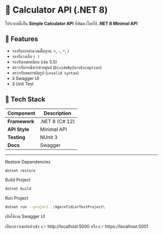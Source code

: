 # 🧮 Calculator API (.NET 8)

โปรเจกต์นี้เป็น **Simple Calculator API** ที่พัฒนาโดยใช้ **.NET 8 Minimal API**

## 🚀 Features

- รองรับการคำนวณพื้นฐาน: `+`, `-`, `*`, `/`
- รองรับวงเล็บ `( )`
- รองรับเลขทศนิยม (เช่น 3.5)
- ตรวจจับกรณีหารด้วยศูนย์ (`DivideByZeroException`)
- ตรวจจับสมการผิดรูป (`invalid syntax`)
- มี Swagger UI
- มี Unit Test

## 🧰 Tech Stack

| Component     | Description    |
| ------------- | -------------- |
| **Framework** | .NET 8 (C# 12) |
| **API Style** | Minimal API    |
| **Testing**   | NUnit 3        |
| **Docs**      | Swagger        |

---

Restore Dependencies

```bash
dotnet restore
```

Build Project

```bash
dotnet build
```

Run Project

```bash
dotnet run --project .\NgernTidLorTestProject\
```

เปิดใช้งาน Swagger UI

เปิดเบราว์เซอร์แล้วเข้า:
👉 http://localhost:5000
หรือ
👉 https://localhost:5001
